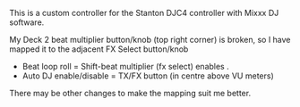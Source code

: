 This is a custom controller for the Stanton DJC4 controller with Mixxx DJ software.

My Deck 2 beat multiplier button/knob (top right corner) is broken, so I have mapped it to the adjacent FX Select button/knob 
* Beat loop roll = Shift-beat multiplier (fx select) enables .
* Auto DJ enable/disable = TX/FX button (in centre above VU meters)

There may be other changes to make the mapping suit me better.
